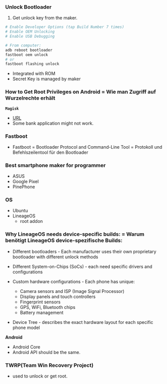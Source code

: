 ### Unlock Bootloader
1. Get unlock key from the maker.

```bash
# Enable Developer Options (tap Build Number 7 times)
# Enable OEM Unlocking
# Enable USB Debugging

# From computer:
adb reboot bootloader
fastboot oem unlock
# or
fastboot flashing unlock
```

- Integrated with ROM
- Secret Key is managed by maker


### How to Get Root Privileges on Android = Wie man Zugriff auf Wurzelrechte erhält
**`Magisk`**
* [URL](https://droidwin.com/root-lineageos-magisk-boot-img/)
* Some bank application might not work.

### Fastboot

* Fastboot = Bootloader Protocol and Command-Line Tool = Protokoll und Befehlszeilentool für den
Bootloader


### Best smartphone maker for programmer

* ASUS
* Google Pixel
* PinePhone
### OS
* Ubuntu
* LineageOS
    * root addon

### Why LineageOS needs device-specific builds: = Warum benötigt LineageOS device-spezifische Builds:

* Different bootloaders - Each manufacturer uses their own proprietary bootloader with different unlock methods

* Different System-on-Chips (SoCs) -  each need specific drivers and configurations

* Custom hardware configurations - Each phone has unique:
    * Camera sensors and ISP (Image Signal Processor)
    * Display panels and touch controllers
    * Fingerprint sensors
    * GPS, WiFi, Bluetooth chips
    * Battery management

* Device Tree - describes the exact hardware layout for each specific phone model

**Android**
* Android Core
* Android API  should be the same.



### TWRP(Team Win Recovery Project)

* used to unlock or get root.



